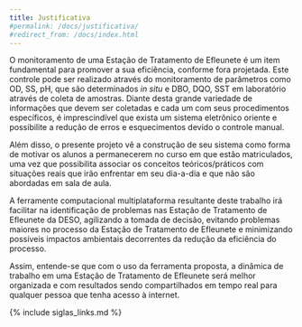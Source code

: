 ```yaml
---
title: Justificativa
#permalink: /docs/justificativa/
#redirect_from: /docs/index.html
---
```


O monitoramento de uma Estação de Tratamento de Efleunete é um item fundamental para promover a sua eficiência, conforme fora projetada. Este controle pode ser realizado através do monitoramento de parâmetros como OD, SS, pH, que são determinados _in situ_ e DBO, DQO, SST em laboratório através de coleta de amostras. Diante desta grande variedade de informações que devem ser coletadas e cada um com seus procedimentos específicos, é imprescindível que exista um sistema eletrônico oriente e possibilite a redução de erros e esquecimentos devido o controle manual.

Além disso, o presente projeto vê a construção de seu sistema como forma de motivar os alunos a permanecerem no curso em que estão matriculados, uma vez que possibilita associar os conceitos teóricos/práticos com situações reais que irão enfrentar em seu dia-a-dia e que não são abordadas em sala de aula.

A ferramente computacional multiplataforma resultante deste trabalho irá facilitar na identificação de problemas nas Estação de Tratamento de Efleunete da DESO, agilizando a tomada de decisão, evitando problemas maiores no processo da Estação de Tratamento de Efleunete e minimizando possíveis impactos ambientais decorrentes da redução da eficiência do processo. 

Assim, entende-se que com o uso da ferramenta proposta, a dinâmica de trabalho em uma Estação de Tratamento de Efleunete será melhor organizada e com resultados sendo compartilhados em tempo real para qualquer pessoa que tenha acesso à internet.



{% include siglas_links.md %}
